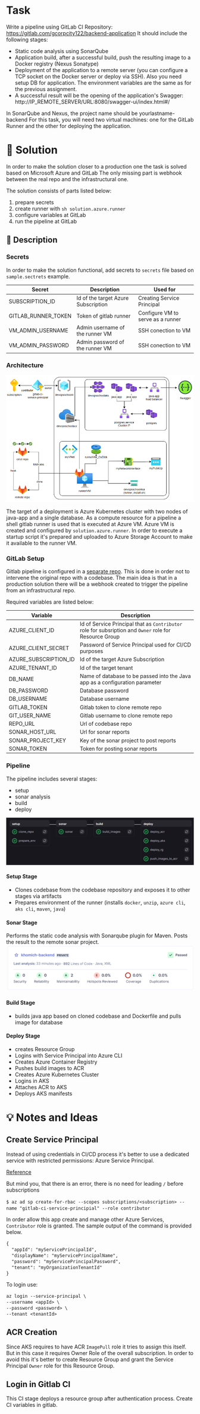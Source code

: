 # Task

Write a pipeline using GitLab CI
Repository: https://gitlab.com/gcorpcity122/backend-application
It should include the following stages:
- Static code analysis using SonarQube
- Application build, after a successful build, push the resulting image to a Docker registry (Nexus Sonatype)
- Deployment of the application to a remote server (you can configure a TCP socket on the Docker server or deploy via SSH).
Also you need setup DB for application. The environment variables are the same as for the previous assignment.
- A successful result will be the opening of the application's Swagger: http://IP_REMOTE_SERVER/URL:8080/swagger-ui/index.html#/

In SonarQube and Nexus, the project name should be yourlastname-backend
For this task, you will need two virtual machines: one for the GitLab Runner and the other for deploying the application.

# ️🧩 Solution

In order to make the solution closer to a production one the task is solved based on Microsoft Azure and GitLab The 
only missing part is webhook between the real repo and the infrastructural one.

The solution consists of parts listed below:

1. prepare secrets
2. create runner with `sh solution.azure.runner`
3. configure variables at GitLab
4. run the pipeline at GitLab

## 📝 Description

### Secrets
In order to make the solution functional, add secrets to `secrets` file based on `sample.sectrets` example.

| Secret | Description                         |Used for                          |
|----|-------------------------------------|----------------------------------|
|SUBSCRIPTION_ID| Id of the target Azure Subscription | Creating Service Principal       |
|GITLAB_RUNNER_TOKEN| Token of gitlab runner              | Configure VM to serve as a runner |
|VM_ADMIN_USERNAME| Admin username of the runner VM     | SSH conection to VM              |
|VM_ADMIN_PASSWORD| Admin password of the runner VM     | SSH conection to VM              |

### Architecture

![task4_diagram](../images/task4_diagram.png)

The target of a deployment is Azure Kubernetes cluster with two nodes of java-app and a single database. As a 
compute resource for a pipeline a shell gitlab runner is used that is executed at Azure VM. Azure VM is created and 
configured by `solution.azure.runner`. In order to execute a startup script it's prepared and uploaded to Azure 
Storage Account to make it available to the runner VM.


### GitLab Setup
Gitlab pipeline is configured in a [separate repo](https://gitlab.com/vladislav.builder/devops_school_task4). This 
is done in order not to intervene the original repo with a codebase. The main idea is that in a production solution 
there will be a webhook created to trigger the pipeline from an infrastructural repo. 

Required variables are listed below:

| Variable | Description                                                                                            |
|-|--------------------------------------------------------------------------------------------------------|
|AZURE_CLIENT_ID| Id of Service Principal that as `Contributor` role for subsription and `Owner` role for Resource Group |
|AZURE_CLIENT_SECRET| Password of Service Principal used for CI/CD purposes                                                  |
|AZURE_SUBSCRIPTION_ID| Id of the target Azure Subscription                                                                    |
|AZURE_TENANT_ID| Id of the target tenant                                                                                |
|DB_NAME| Name of database to be passed into the Java app as a configuration parameter                           |
|DB_PASSWORD| Database password                                                                                      |
|DB_USERNAME| Database username                                                                                      |
|GITLAB_TOKEN| Gitlab token to clone remote repo                                                                      |
|GIT_USER_NAME| Gitlab username to clone remote repo                                                                   |
|REPO_URL| Url of codebase repo                                                                                   |
|SONAR_HOST_URL| Url for sonar reports                                                                                  |
|SONAR_PROJECT_KEY| Key of the sonar project to post reports                                                               |
|SONAR_TOKEN| Token for posting sonar reports                                                                        |


### Pipeline
The pipeline includes several stages:
- setup
- sonar analysis
- build
- deploy

![pipeline](../images/task4_pipeline.png)

#### Setup Stage
- Clones codebase from the codebase repository and exposes it to other stages via artifacts
- Prepares environment of the runner (installs `docker`, `unzip`, `azure cli`, `aks cli`, `maven`, `java`)

#### Sonar Stage
Performs the static code analysis with Sonarqube plugin for Maven. Posts the result to the remote sonar project.
![sonar_report](../images/task4_sonar_perort.png)

#### Build Stage
- builds java app based on cloned codebase and Dockerfile and pulls image for database

#### Deploy Stage
- creates Resource Group
- Logins with Service Principal into Azure CLI 
- Creates Azure Container Registry
- Pushes build images to ACR
- Creates Azure Kubernetes Cluster
- Logins in AKS
- Attaches ACR to AKS
- Deploys AKS manifests

# 💡 Notes and Ideas

## Create Service Principal

Instead of using credentials in CI/CD process it's better to use a dedicated service with restricted permissions: 
Azure Service Principal.

[Reference](https://learn.microsoft.com/en-us/cli/azure/azure-cli-sp-tutorial-1?tabs=bash)

But mind you, that there is an error, there is no need for leading `/` before subscriptions

`$ az ad sp create-for-rbac --scopes subscriptions/<subscription> --name "gitlab-ci-service-principial" --role contributor`

In order allow this app create and manage other Azure Services, `Contributor` role is granted. The sample output of the 
command is provided below.

```
{
  "appId": "myServicePrincipalId",
  "displayName": "myServicePrincipalName",
  "password": "myServicePrincipalPassword",
  "tenant": "myOrganizationTenantId"
}
```

To login use:

```
az login --service-principal \
--username <appId> \
--password <password> \
--tenant <tenantId>
```

## ACR Creation
Since AKS requires to have ACR `ImagePull` role it tries to assign this itself. But in this case it requires Owner 
Role of the overall subscription. In order to avoid this it's better to create Resource Group and grant the Service Principal 
`Owner` role for this Resource Group.

## Login in Gitlab CI

This CI stage deploys a resource group after authentication process. Create CI variables in gitlab.



